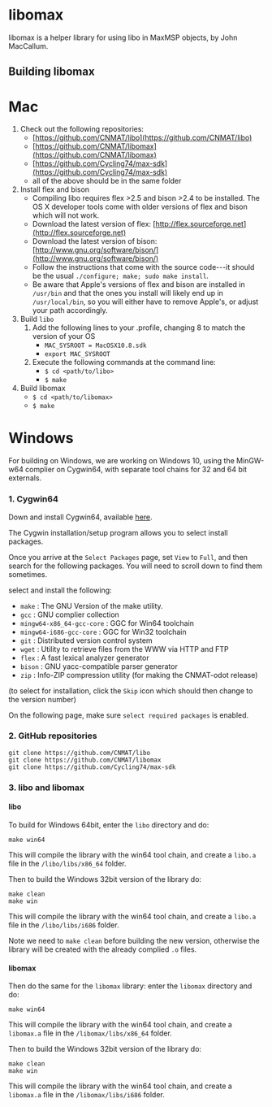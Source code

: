 # libomax

libomax is a helper library for using libo in MaxMSP objects, by John MacCallum.

## Building libomax
# Mac
1. Check out the following repositories:
   * [https://github.com/CNMAT/libo](https://github.com/CNMAT/libo)
   * [https://github.com/CNMAT/libomax](https://github.com/CNMAT/libomax)
   * [https://github.com/Cycling74/max-sdk](https://github.com/Cycling74/max-sdk)
   * all of the above should be in the same folder
2. Install flex and bison
   * Compiling libo requires flex >2.5 and bison >2.4 to be installed. The OS X developer tools come with older versions of flex and bison which will not work.
   * Download the latest version of flex: [http://flex.sourceforge.net](http://flex.sourceforge.net)
   * Download the latest version of bison: [http://www.gnu.org/software/bison/](http://www.gnu.org/software/bison/)
   * Follow the instructions that come with the source code---it should be the usual `./configure; make; sudo make install`.
   * Be aware that Apple's versions of flex and bison are installed in `/usr/bin` and that the ones you install will likely end up in `/usr/local/bin`, so you will either have to remove Apple's, or adjust your path accordingly.
3. Build `libo`
     1. Add the following lines to your .profile, changing 8 to match the version of your OS
   	    * `MAC_SYSROOT = MacOSX10.8.sdk`      
   	    * `export MAC_SYSROOT`
     2. Execute the following commands at the command line:
   	    * `$ cd <path/to/libo>`
   	    * `$ make`
4. Build libomax
   * `$ cd <path/to/libomax>`
   * `$ make`



# Windows
For building on Windows, we are working on Windows 10, using the MinGW-w64 complier on Cygwin64, with separate tool chains for 32 and 64 bit externals.

### 1. Cygwin64
Down and install Cygwin64, available [here](http://www.cygwin.com/install.html).

The Cygwin installation/setup program allows you to select install packages.

Once you arrive at the `Select Packages` page, set `View` to `Full`, and then search for the following packages. You will need to scroll down to find them sometimes.

select and install the following:
* `make` : The GNU Version of the make utility.
* `gcc` : GNU complier collection
* `mingw64-x86_64-gcc-core` : GGC for Win64 toolchain
* `mingw64-i686-gcc-core` : GGC for Win32 toolchain
* `git` : Distributed version control system
* `wget` : Utility to retrieve files from the WWW via HTTP and FTP
* `flex` : A fast lexical analyzer generator
* `bison` : GNU yacc-compatible parser generator
* `zip` : Info-ZIP compression utility (for making the CNMAT-odot release)

(to select for installation, click the `Skip` icon which should then change to the version number)

On the following page, make sure `select required packages` is enabled.


### 2. GitHub repositories

```
git clone https://github.com/CNMAT/libo
git clone https://github.com/CNMAT/libomax
git clone https://github.com/Cycling74/max-sdk
```

### 3. libo and libomax

#### libo
To build for Windows 64bit, enter the `libo` directory and do:
```
make win64
```
This will compile the library with the win64 tool chain, and create a `libo.a` file in the `/libo/libs/x86_64` folder.

Then to build the Windows 32bit version of the library do:
```
make clean
make win
```
This will  compile the library with the win64 tool chain, and create a `libo.a` file in the `/libo/libs/i686` folder.

Note we need to `make clean` before building the new version, otherwise the library will be created with the already complied `.o` files.

#### libomax

Then do the same for the `libomax` library: enter the `libomax` directory and do:
```
make win64
```
This will  compile the library with the win64 tool chain, and create a `libomax.a` file in the `/libomax/libs/x86_64` folder.

Then to build the Windows 32bit version of the library do:
```
make clean
make win
```
This will  compile the library with the win64 tool chain, and create a `libomax.a` file in the `/libomax/libs/i686` folder.
